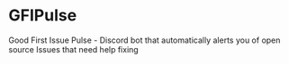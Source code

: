 # GFIPulse
Good First Issue Pulse - Discord bot that automatically alerts you of open source Issues that need help fixing
